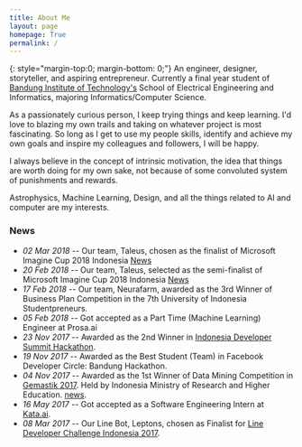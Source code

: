 ```yaml
---
title: About Me
layout: page
homepage: True
permalink: /
---
```


{: style="margin-top:0; margin-bottom: 0;"}
An engineer, designer, storyteller, and aspiring entrepreneur. Currently a final year student of [Bandung Institute of Technology's][1] School of Electrical Engineering and Informatics, majoring Informatics/Computer Science. 

As a passionately curious person, I keep trying things and keep learning. I'd love to blazing my own trails and taking on whatever project is most fascinating. So long as I get to use my people skills, identify and achieve my own goals and inspire my colleagues and followers, I will be happy.

I always believe in the concept of intrinsic motivation, the idea that things are worth doing for my own sake, not because of some convoluted system of punishments and rewards.

Astrophysics, Machine Learning, Design, and all the things related to AI and computer are my interests.

### News
* *02 Mar 2018* -- Our team, Taleus, chosen as the finalist of Microsoft Imagine Cup 2018 Indonesia [News](https://imagine.microsoft.com/en-us/Country/ID)
* *20 Feb 2018* -- Our team, Taleus, selected as the semi-finalist of Microsoft Imagine Cup 2018 Indonesia [News](https://imagine.microsoft.com/en-us/Country/ID)
* *17 Feb 2018* -- Our team, Neurafarm, awarded as the 3rd Winner of Business Plan Competition in the 7th University of Indonesia Studentpreneurs.
* *05 Feb 2018* -- Got accepted as a Part Time (Machine Learning) Engineer at Prosa.ai
* *23 Nov 2017* -- Awarded as the 2nd Winner in [Indonesia Developer Summit Hackathon](https://www.codepolitan.com/keseruan-dalam-indonesia-developer-summit-5a28d4b386c02).
* *19 Nov 2017* -- Awarded as the Best Student (Team) in Facebook Developer Circle: Bandung Hackathon.
* *04 Nov 2017* -- Awarded as the 1st Winner of Data Mining Competition in [Gemastik 2017](https://gemastik.ui.ac.id). Held by Indonesia Ministry of Research and Higher Education. [news](https://www.ristekdikti.go.id/itb-berhasil-raih-peringkat-2-pada-ajang-gemastik-2017/).
* *16 May 2017* -- Got accepted as a Software Engineering Intern at  [Kata.ai](http://kata.ai).
* *08 Mar 2017* -- Our Line Bot, Leptons, chosen as Finalist for [Line Developer Challenge Indonesia 2017]( http://at-blog.line.me/id/archives/DevChallengeWinners.html).   

[1]: http://www.itb.ac.id/
